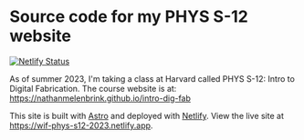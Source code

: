 # Source code for my PHYS S-12 website

[![Netlify Status](https://api.netlify.com/api/v1/badges/baa57872-114b-466d-8895-757d9f7b1344/deploy-status)](https://app.netlify.com/sites/wif-phys-s12-2023/deploys)


As of summer 2023, I'm taking a class at Harvard called PHYS S-12: Intro to Digital Fabrication. The course website is at: https://nathanmelenbrink.github.io/intro-dig-fab

This site is built with [Astro](https://astro.build) and deployed with [Netlify](https://www.netlify.com/). View the live site at https://wif-phys-s12-2023.netlify.app.
